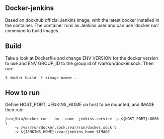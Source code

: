 ##  Docker-jenkins
Based on dockhub official Jenkins image, with the latest docker installed in the container.
The container runs as Jenkins user and can use 'docker run' command to build images. 

##  Build

Take a look at Dockerfile and change ENV VERSION for the docker version to use and ENV GROUP_ID to the group id of /var/run/docker.sock.
Then run:
```
$ docker build -t <image name> .
```
## How to run

Define HOST_PORT, JENKINS_HOME on host to be mounted, and IMAGE then run:

```
/usr/bin/docker run --rm --name  jenkins.service -p ${HOST_PORT}:8080 \
    -v /var/run/docker.sock:/var/run/docker.sock \
    -v ${JENKINS_HOME}:/var/jenkins_home $IMAGE
```

